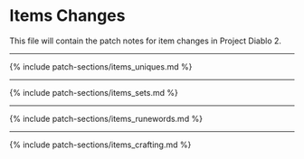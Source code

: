 # Items Changes

This file will contain the patch notes for item changes in Project Diablo 2.

---

{% include patch-sections/items_uniques.md %}

---

{% include patch-sections/items_sets.md %}

---

{% include patch-sections/items_runewords.md %}

---

{% include patch-sections/items_crafting.md %}